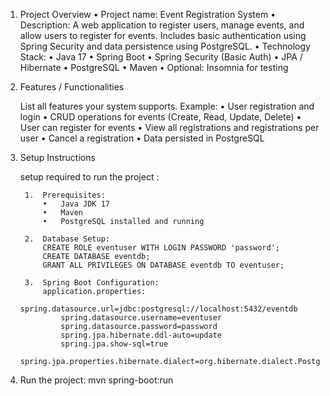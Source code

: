 1. Project Overview
	•	Project name: Event Registration System
	•	Description: A web application to register users, manage events, and allow users to register for events. Includes basic authentication using Spring Security and data persistence using PostgreSQL.
	•	Technology Stack:
	  •	Java 17
	  •	Spring Boot
	  •	Spring Security (Basic Auth)
	  •	JPA / Hibernate
	  •	PostgreSQL
	  •	Maven
	  •	Optional: Insomnia for testing

2. Features / Functionalities

	List all features your system supports. 
	Example:
		•	User registration and login
		•	CRUD operations for events (Create, Read, Update, Delete)
		•	User can register for events
		•	View all registrations and registrations per user
		•	Cancel a registration
		•	Data persisted in PostgreSQL
 
3. Setup Instructions

	setup required to run the project :

		1.	Prerequisites:
			•	Java JDK 17
			•	Maven
			•	PostgreSQL installed and running
 
  		2. 	Database Setup:
  			CREATE ROLE eventuser WITH LOGIN PASSWORD 'password';
  			CREATE DATABASE eventdb;
  			GRANT ALL PRIVILEGES ON DATABASE eventdb TO eventuser;

  		3.	Spring Boot Configuration:
     		application.properties:
    			spring.datasource.url=jdbc:postgresql://localhost:5432/eventdb
      			spring.datasource.username=eventuser
      			spring.datasource.password=password
      			spring.jpa.hibernate.ddl-auto=update
      			spring.jpa.show-sql=true
      			spring.jpa.properties.hibernate.dialect=org.hibernate.dialect.PostgreSQLDialect

5.	Run the project:
    mvn spring-boot:run
